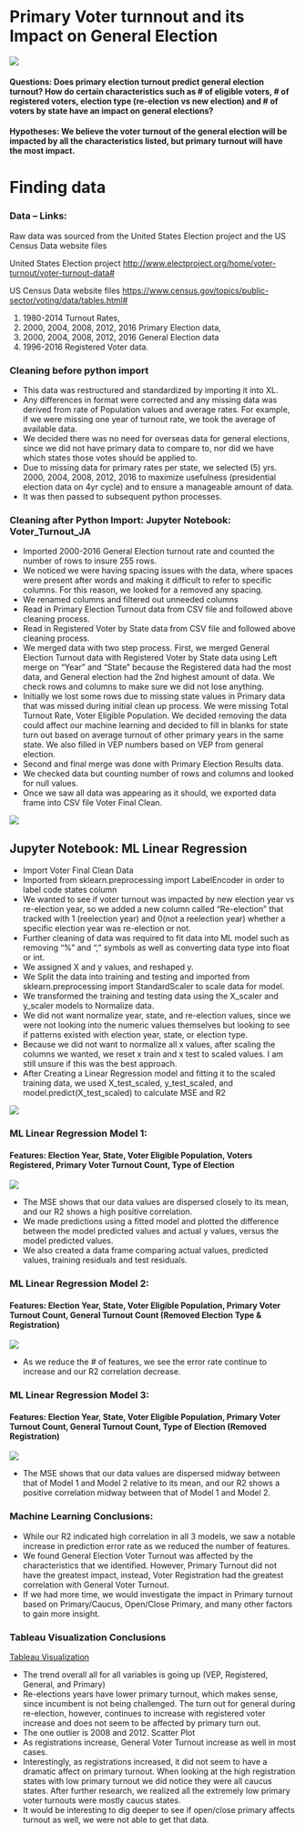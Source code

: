 # Primary Voter turnnout and its Impact on General Election 

![](images/frontpic.png)

#### Questions: Does primary election turnout predict general election turnout? How do certain characteristics such as # of eligible voters, # of registered voters, election type (re-election vs new election) and # of voters by state have an impact on general elections?

#### Hypotheses: We believe the voter turnout of the general election will be impacted by all the characteristics listed, but primary turnout will have the most impact.

# Finding data

### Data – Links:   

Raw data was sourced from the United States Election project and the US Census Data website files

United States Election project   http://www.electproject.org/home/voter-turnout/voter-turnout-data#

US Census Data website files  https://www.census.gov/topics/public-sector/voting/data/tables.html# 

1. 1980-2014 Turnout Rates, 
2. 2000, 2004, 2008, 2012, 2016 Primary Election data, 
3. 2000, 2004, 2008, 2012, 2016 General Election data
4. 1996-2016 Registered Voter data.  


### Cleaning before python import
-	This data was restructured and standardized by importing it into XL.
-	Any differences in format were corrected and any missing data was derived from rate of Population values and average rates. For example, if we were missing one year of turnout rate, we took the average of available data. 
-	We decided there was no need for overseas data for general elections, since we did not have primary data to compare to, nor did we have which states those votes should be applied to.
-	Due to missing data for primary rates per state, we selected (5) yrs. 2000, 2004, 2008, 2012, 2016 to maximize usefulness (presidential election data on 4yr cycle) and to ensure a manageable amount of data. 
-	It was then passed to subsequent python processes.

### Cleaning after Python Import: Jupyter Notebook: Voter_Turnout_JA
-	Imported 2000-2016 General Election turnout rate and counted the number of rows to insure 255 rows. 
-	We noticed we were having spacing issues with the data, where spaces were present after words and making it difficult to refer to specific columns. For this reason, we looked for a removed any spacing. 
-	We renamed columns and filtered out unneeded columns 
-	Read in Primary Election Turnout data from CSV file and followed above cleaning process. 
-	Read in Registered Voter by State data from CSV file and followed above cleaning process. 
-	We merged data with two step process. First, we merged General Election Turnout data with Registered Voter by State data using Left merge on “Year” and “State” because the Registered data had the most data, and General election had the 2nd highest amount of data. We check rows and columns to make sure we did not lose anything. 
-	Initially we lost some rows due to missing state values in Primary data that was missed during initial clean up process. We were missing Total Turnout Rate, Voter Eligible Population. We decided removing the data could affect our machine learning and decided to fill in blanks for state turn out based on average turnout of other primary years in the same state. We also filled in VEP numbers based on VEP from general election. 
-	Second and final merge was done with Primary Election Results data. 
-	We checked data but counting number of rows and columns and looked for null values. 
-	Once we saw all data was appearing as it should, we exported data frame into CSV file Voter Final Clean. 

![](/images/jptr1.png)

## Jupyter Notebook: ML Linear Regression

-	Import Voter Final Clean Data
-	Imported from sklearn.preprocessing import LabelEncoder in order to label code states column
-	We wanted to see if voter turnout was impacted by new election year vs re-election year, so we added a new column called “Re-election” that tracked with 1 (reelection year) and 0(not a reelection year) whether a specific election year was re-election or not. 
-	Further cleaning of data was required to fit data into ML model such as removing “%” and “,” symbols as well as converting data type into float or int. 
-	We assigned X and y values, and reshaped y. 
-	We Split the data into training and testing and imported from sklearn.preprocessing import StandardScaler to scale data for model.
-	We transformed the training and testing data using the X_scaler and y_scaler models to Normalize data.  
-	We did not want normalize year, state, and re-election values, since we were not looking into the numeric values themselves but looking to see if patterns existed with election year, state, or election type. 
-	Because we did not want to normalize all x values, after scaling the columns we wanted, we reset x train and x test to scaled values.  I am still unsure if this was the best approach. 
-	After Creating a Linear Regression model and fitting it to the scaled training data, we used X_test_scaled, y_test_scaled, and model.predict(X_test_scaled) to calculate MSE and R2

![](/images/jptr2.png)

### ML Linear Regression Model 1:
####  Features: Election Year, State, Voter Eligible Population, Voters Registered, Primary Voter Turnout Count, Type of Election

![](/images/model1.png)

- The MSE shows that our data values are dispersed closely to its mean, and our R2 shows a high positive correlation. 
-	We made predictions using a fitted model and plotted the difference between the model predicted values and actual y values, versus the model predicted values. 
-	We also created a data frame comparing actual values, predicted values, training residuals and test residuals. 

### ML Linear Regression Model 2:
#### Features: Election Year, State, Voter Eligible Population, Primary Voter Turnout Count, General Turnout Count (Removed Election Type & Registration)

![](/images/model3.png)

- As we reduce the # of features, we see the error rate continue to increase and our R2 correlation decrease.  

### ML Linear Regression Model 3:
#### Features: Election Year, State, Voter Eligible Population, Primary Voter Turnout Count, General Turnout Count, Type of Election (Removed Registration)

![](/images/model2.png)

- The MSE shows that our data values are dispersed midway between that of Model 1 and Model 2 relative to its mean, and our R2 shows a positive correlation midway between        that of Model 1 and Model 2. 


### Machine Learning Conclusions: 

-	While our R2 indicated high correlation in all 3 models, we saw a notable increase in prediction error rate as we reduced the number of features. 
-	We found General Election Voter Turnout was affected by the characteristics that we identified. However, Primary Turnout did not have the greatest impact, instead, Voter Registration had the greatest correlation with General Voter Turnout. 
-	If we had more time, we would investigate the impact in Primary turnout based on Primary/Caucus, Open/Close Primary, and many other factors to gain more insight. 


### Tableau Visualization Conclusions

[Tableau Visualization](https://public.tableau.com/profile/jemi8235#!/vizhome/voterturnout_15936712018620/Story1?publish=yes "Tableau Visualization")

-	The trend overall all for all variables is going up (VEP, Registered, General, and Primary) 
-	Re-elections years have lower primary turnout, which makes sense, since incumbent is not being challenged. The turn out for general during re-election, however, continues to increase with registered voter increase and does not seem to be affected by primary turn out. 
-	The one outlier is 2008 and 2012. 
Scatter Plot
-	As registrations increase, General Voter Turnout increase as well in most cases. 
-	Interestingly, as registrations increased, it did not seem to have a dramatic affect on primary turnout. When looking at the high registration states with low primary turnout we did notice they were all caucus states. After further research, we realized all the extremely low primary voter turnouts were mostly caucus states. 
-	It would be interesting to dig deeper to see if open/close primary affects turnout as well, we were not able to get that data. 
